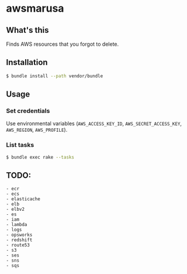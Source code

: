 # awsmarusa

## What's this

Finds AWS resources that you forgot to delete.

## Installation

```sh
$ bundle install --path vendor/bundle
```

## Usage

### Set credentials

Use environmental variables (`AWS_ACCESS_KEY_ID`, `AWS_SECRET_ACCESS_KEY`, `AWS_REGION`, `AWS_PROFILE`).

### List tasks

```sh
$ bundle exec rake --tasks
```

## TODO:

```
- ecr
- ecs
- elasticache
- elb
- elbv2
- es
- iam
- lambda
- logs
- opsworks
- redshift
- route53
- s3
- ses
- sns
- sqs
```
